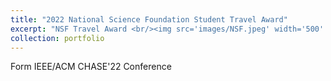 ```yaml
---
title: "2022 National Science Foundation Student Travel Award"
excerpt: "NSF Travel Award <br/><img src='images/NSF.jpeg' width='500' height='300'>"
collection: portfolio
---
```


Form IEEE/ACM CHASE'22 Conference
